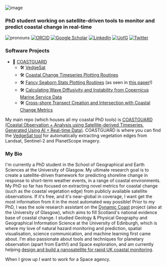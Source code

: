 ![image](https://github.com/fmemuir/fmemuir/assets/22475417/d94e58af-2f3a-4df9-815f-915cb5818181)


### PhD student working on satellite-driven tools to monitor and predict coastal change in real-time

![pronouns](https://img.shields.io/static/v1?label=pronouns&message=she/her&color=e6c4ff&style=flat-square)
[![ORCID](https://img.shields.io/static/v1?label=ORCID&message=0000-0003-4702-2963&color=green&style=flat-square&logo=orcid)](https://orcid.org/0000-0003-4702-2963)
[![Google Scholar](https://img.shields.io/static/v1?label=&message=Google%20Scholar&color=gray&style=flat-square&logo=google-scholar)](https://scholar.google.com/citations?user=vHI0xEcAAAAJ&hl=en)
[![LinkedIn](https://img.shields.io/static/v1?label=&message=LinkedIn&color=0A66C2&style=flat-square&logo=linkedin)](https://www.linkedin.com/in/freya-muir/)
[![UofG](https://img.shields.io/static/v1?label=&message=UofGlasgow&color=003865&style=flat-square)](https://www.gla.ac.uk/pgrs/freyamuir/)
[![Twitter](https://img.shields.io/twitter/follow/fme_muir?logo=twitter&style=flat-square)](https://twitter.com/fme_muir)

### Software Projects

- 🧰 [COASTGUARD](https://github.com/fmemuir/COASTGUARD)
  - 🛠️ [VedgeSat](https://github.com/fmemuir/COASTGUARD/blob/master/VedgeSat_Driver_EXAMPLE.py)
  - 🛠️ [Coastal Change Timeseries Plotting Routines](https://github.com/fmemuir/COASTGUARD/blob/master/Toolshed/Plotting.py)
  - 🛠️ [Fancy Seaborn Stats Plotting Routines](https://github.com/fmemuir/COASTGUARD/blob/master/Toolshed/PlottingSeaborn.py) (as seen in [this paper](https://doi.org/10.1002/esp.5835)!)
  - 🛠️ [Calculating Wave Diffusivity and Instability from Copernicus Marine Service Data](https://github.com/fmemuir/COASTGUARD/blob/master/Toolshed/Waves.py)
  - 🛠️ [Cross-shore Transect Creation and Intersection with Coastal Change Metrics](https://github.com/fmemuir/COASTGUARD/blob/master/Toolshed/Transects.py)

My main repo (which houses all my coastal PhD tools) is [COASTGUARD (Coastal Observation + Analysis using Satellite-derived Timeseries, Generated Using AI + Real-time Data)](https://github.com/fmemuir/COASTGUARD). COASTGUARD is where you can find the [VedgeSat tool](https://github.com/fmemuir/COASTGUARD/blob/master/VedgeSat_Driver_EXAMPLE.py) for automatically extracting vegetation edges from Landsat, Sentinel-2 and PlanetScope imagery.

### My Bio

I'm currently a PhD student in the School of Geographical and Earth Sciences at the University of Glasgow. My ultimate research goal is to create a satellite-driven framework for predicting shoreline change in response to short-term weather events, in a range of coastal environments. My PhD so far has focused on extracting novel metrics for coastal change (such as the coastal vegetation edge) from publicly available satellite observations. If it's free, and it's near-global in coverage, I want get the most information from it in the most automated way possible! Prior to my PhD, I was the sole research assistant on the [Dynamic Coast]() project (also at the University of Glasgow), which aims to fill Scotland's national evidence base of coastal change. I studied Geology & Physical Geography and Geographical Information Science at the University of Edinburgh, which is where my love of natural hazard monitoring and prediction, spatial visualisation, science communication, and machine learning first came about. I'm also passionate about tools and techniques for planetary observation (apart from Earth!) and Space exploration, and am currently helping [design and build a nanosatellite for rapid UK coastal monitoring](https://www.oirthirsat.space/team-1).

When I grow up I want to work for a Space agency.
<!--
**fmemuir/fmemuir** is a ✨ _special_ ✨ repository because its `README.md` (this file) appears on your GitHub profile.

Here are some ideas to get you started:

- 🔭 I’m currently working on ...
- 🌱 I’m currently learning ...
- 👯 I’m looking to collaborate on ...
- 🤔 I’m looking for help with ...
- 💬 Ask me about ...
- 📫 How to reach me: ...
- 😄 Pronouns: ...
- ⚡ Fun fact: ...
-->

